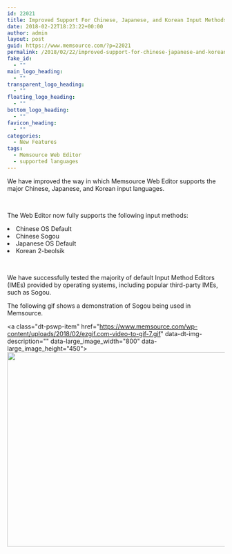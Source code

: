 ```yaml
---
id: 22021
title: Improved Support For Chinese, Japanese, and Korean Input Methods
date: 2018-02-22T18:23:22+00:00
author: admin
layout: post
guid: https://www.memsource.com/?p=22021
permalink: /2018/02/22/improved-support-for-chinese-japanese-and-korean-input-methods/
fake_id:
  - ""
main_logo_heading:
  - ""
transparent_logo_heading:
  - ""
floating_logo_heading:
  - ""
bottom_logo_heading:
  - ""
favicon_heading:
  - ""
categories:
  - New Features
tags:
  - Memsource Web Editor
  - supported languages
---
```

<span style="font-weight: 400;">We have improved the way in which Memsource Web Editor supports the major Chinese, Japanese, and Korean input languages.</span>

<!--more-->

&nbsp;

<span style="font-weight: 400;">The Web Editor now fully supports the following input methods: </span>

<li style="font-weight: 400;">
  <span style="font-weight: 400;">Chinese OS Default</span>
</li>
<li style="font-weight: 400;">
  <span style="font-weight: 400;">Chinese Sogou</span>
</li>
<li style="font-weight: 400;">
  <span style="font-weight: 400;">Japanese OS Default</span>
</li>
<li style="font-weight: 400;">
  <span style="font-weight: 400;">Korean 2-beolsik</span>
</li>

&nbsp;

<span style="font-weight: 400;">We have successfully tested the majority of default Input Method Editors (IMEs) provided by operating systems, including popular third-party IMEs, such as Sogou. </span>

<span style="font-weight: 400;">The following gif shows a demonstration of Sogou being used in Memsource.</span>

<a class="dt-pswp-item" href="https://www.memsource.com/wp-content/uploads/2018/02/ezgif.com-video-to-gif-7.gif" data-dt-img-description="" data-large\_image\_width="800" data-large\_image\_height="450"><img class="alignnone size-full wp-image-22111" src="https://www.memsource.com/wp-content/uploads/2018/02/ezgif.com-video-to-gif-7.gif" alt="" width="800" height="450" /></a>